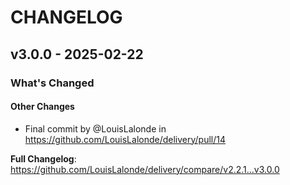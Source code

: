 # CHANGELOG

## v3.0.0 - 2025-02-22

<!-- Release notes generated using configuration in .github/release.yml at v3.0.0 -->
### What's Changed

#### Other Changes

* Final commit by @LouisLalonde in https://github.com/LouisLalonde/delivery/pull/14

**Full Changelog**: https://github.com/LouisLalonde/delivery/compare/v2.2.1...v3.0.0
